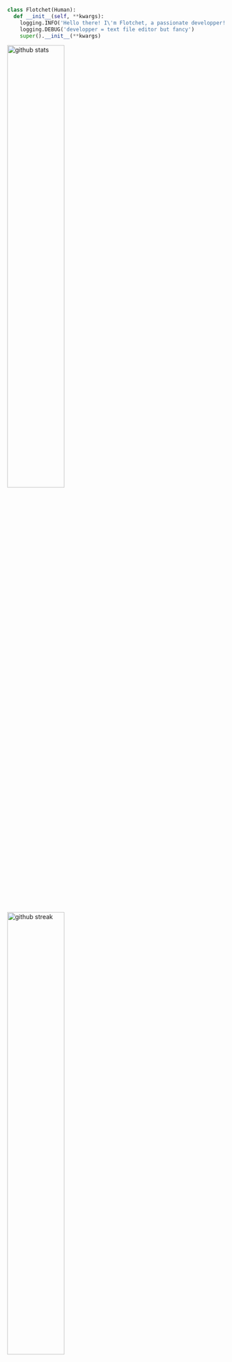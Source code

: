 ```python

class Flotchet(Human):
  def __init__(self, **kwargs):
    logging.INFO('Hello there! I\'m Flotchet, a passionate developper!')
    logging.DEBUG('developper = text file editor but fancy')
    super().__init__(**kwargs)
 ```

<div class="flex w-full"><img width="51%" class="output" src="https://github-readme-stats.vercel.app/api?username=Flotchet&amp;theme=dracula&amp;show_icons=true&amp;hide_border=false&amp;count_private=true" alt="github stats"><img width="51%" class="output" src="https://github-readme-streak-stats.herokuapp.com/?user=Flotchet&amp;theme=dracula&amp;hide_border=false" alt="github streak"><img width="51%" class="output" src="https://github-readme-stats.vercel.app/api/top-langs/?username=Flotchet&amp;theme=dracula&amp;show_icons=true&amp;hide_border=false&amp;layout=compact" alt="github top languages"></div>


**About me**

<p><em>R&D Software & Data Enginner at <a href="https://github.com/odoo">odoo <img itemprop="image" class="avatar flex-shrink-0 mb-3 mr-3 mb-md-0 mr-md-4" src="https://avatars.githubusercontent.com/u/6368483?s=200&amp;v=4" width="20" height="20" alt="@odoo"></a></p>
<p><em>R&D Main Framework Engineer at <a href="https://github.com/OWAF-Only-Web-Async-Framework"> OWAF (Only Web Async Framework) <img itemprop="image" class="avatar flex-shrink-0 mb-3 mr-3 mb-md-0 mr-md-4" src="https://avatars.githubusercontent.com/u/164944833?s=200&amp;v=4" width="20" height="20" alt="@OWAF-Only-Web-Async-Framework"></a></p>

![Python](https://img.shields.io/badge/Code-Python-informational?style=flat&logo=python&logoColor=white&color=6aa6f8)
![Cython](https://img.shields.io/badge/Code-Cython-informational?style=flat&logo=python&logoColor=white&color=6aa6f8)
![Javascript](https://img.shields.io/badge/Code-Javascript-informational?style=flat&logo=javascript&logoColor=white&color=6aa6f8)

![HTML](https://img.shields.io/badge/Markup-HTML-informational?style=flat&logo=html&logoColor=white&color=6aa6f8)
![xml](https://img.shields.io/badge/Markup-XML-informational?style=flat&logo=xml&logoColor=white&color=6aa6f8)
![yaml](https://img.shields.io/badge/Markup-YAML-informational?style=flat&logo=yaml&logoColor=white&color=6aa6f8)

![css](https://img.shields.io/badge/Other-CSS-informational?style=flat&logo=css&logoColor=white&color=6aa6f8)
![scss](https://img.shields.io/badge/Other-SCSS-informational?style=flat&logo=scss&logoColor=white&color=6aa6f8)

![SQL](https://img.shields.io/badge/Querry-SQL-informational?style=flat&logo=sql&logoColor=white&color=6aa6f8)
![CQL](https://img.shields.io/badge/Querry-CQL-informational?style=flat&logo=cql&logoColor=white&color=6aa6f8)

![Redis](https://img.shields.io/badge/Database-Redis-informational?style=flat&logo=redis&logoColor=white&color=6aa6f8)
![PostgreSQL](https://img.shields.io/badge/Database-PostgreSQL-informational?style=flat&logo=postgresql&logoColor=white&color=6aa6f8)
![SQLite](https://img.shields.io/badge/Database-SQLite-informational?style=flat&logo=sqlite&logoColor=white&color=6aa6f8)
![Cassabdra](https://img.shields.io/badge/Database-Cassandra-informational?style=flat&logo=apache-cassandra&logoColor=white&color=6aa6f8)

![Git](https://img.shields.io/badge/Tools-Git-informational?style=flat&logo=git&logoColor=white&color=6aa6f8)
![GitHub](https://img.shields.io/badge/Tools-GitHub-informational?style=flat&logo=github&logoColor=white&color=6aa6f8)

![AWS](https://img.shields.io/badge/Cloud-AWS-informational?style=flat&logo=amazon-aws&logoColor=white&color=6aa6f8)
![AWS Lambda](https://img.shields.io/badge/Compute-AWS_Lambda-informational?style=flat&logo=amazon-aws&logoColor=white&color=6aa6f8)
![CloudWatch](https://img.shields.io/badge/Monitoring-CloudWatch-informational?style=flat&logo=amazon-cloudwatch&logoColor=white&color=6aa6f8)
![SQS](https://img.shields.io/badge/Queue-SQS-informational?style=flat&logo=amazon-sqs&logoColor=white&color=6aa6f8)
![RDS](https://img.shields.io/badge/Tools-RDS-informational?style=flat&logo=amazon-rds&logoColor=white&color=6aa6f8)

![Docker](https://img.shields.io/badge/Containerization-Docker-informational?style=flat&logo=docker&logoColor=white&color=6aa6f8)
![kubernetes](https://img.shields.io/badge/Orchestration-kubernetes-informational?style=flat&logo=kubernetes&logoColor=white&color=6aa6f8)

![Flask](https://img.shields.io/badge/Framework-Flask-informational?style=flat&logo=flask&logoColor=white&color=6aa6f8)
![Quart](https://img.shields.io/badge/Framework-Quart-informational?style=flat&logo=quart&logoColor=white&color=6aa6f8)
![FastApi](https://img.shields.io/badge/Framework-FastAPI-informational?style=flat&logo=FastAPI&logoColor=white&color=6aa6f8)
![odoo](https://img.shields.io/badge/Framework-odoo-informational?style=flat&logo=odoo&logoColor=white&color=6aa6f8)
![OWAF](https://img.shields.io/badge/Framework-OWAF-informational?style=flat&logo=OWAF&logoColor=white&color=6aa6f8)

![HTMX](https://img.shields.io/badge/Framework-HTMX-informational?style=flat&logo=htmx&logoColor=white&color=6aa6f8)
![OWL](https://img.shields.io/badge/Framework-OWL-informational?style=flat&logo=owl&logoColor=white&color=6aa6f8)

![Hypercorn](https://img.shields.io/badge/webserver-Hypercorn-informational?style=flat&logo=hypercorn&logoColor=white&color=6aa6f8)

Note:
I work a lot on forked repos from pallets so don't be fooled my activity is quite higher unfortunatly github doesn't count those as activity for some reasons 
